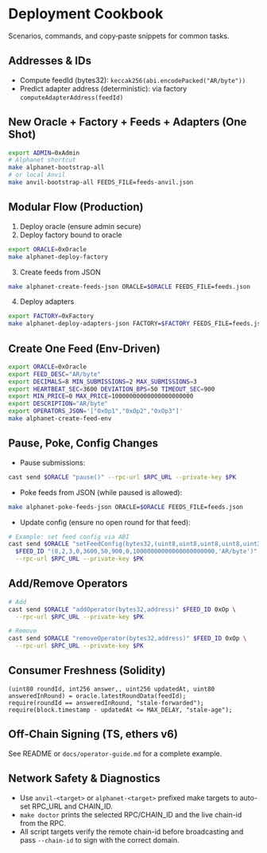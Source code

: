# Deployment Cookbook

Scenarios, commands, and copy‑paste snippets for common tasks.

## Addresses & IDs
- Compute feedId (bytes32): `keccak256(abi.encodePacked("AR/byte"))`
- Predict adapter address (deterministic): via factory `computeAdapterAddress(feedId)`

## New Oracle + Factory + Feeds + Adapters (One Shot)
```bash
export ADMIN=0xAdmin
# Alphanet shortcut
make alphanet-bootstrap-all
# or local Anvil
make anvil-bootstrap-all FEEDS_FILE=feeds-anvil.json
```

## Modular Flow (Production)
1) Deploy oracle (ensure admin secure)
2) Deploy factory bound to oracle
```bash
export ORACLE=0xOracle
make alphanet-deploy-factory
```
3) Create feeds from JSON
```bash
make alphanet-create-feeds-json ORACLE=$ORACLE FEEDS_FILE=feeds.json
```
4) Deploy adapters
```bash
export FACTORY=0xFactory
make alphanet-deploy-adapters-json FACTORY=$FACTORY FEEDS_FILE=feeds.json
```

## Create One Feed (Env‑Driven)
```bash
export ORACLE=0xOracle
export FEED_DESC="AR/byte"
export DECIMALS=8 MIN_SUBMISSIONS=2 MAX_SUBMISSIONS=3
export HEARTBEAT_SEC=3600 DEVIATION_BPS=50 TIMEOUT_SEC=900
export MIN_PRICE=0 MAX_PRICE=10000000000000000000000
export DESCRIPTION="AR/byte"
export OPERATORS_JSON='["0xOp1","0xOp2","0xOp3"]'
make alphanet-create-feed-env
```

## Pause, Poke, Config Changes
- Pause submissions:
```bash
cast send $ORACLE "pause()" --rpc-url $RPC_URL --private-key $PK
```
- Poke feeds from JSON (while paused is allowed):
```bash
make alphanet-poke-feeds-json ORACLE=$ORACLE FEEDS_FILE=feeds.json
```
- Update config (ensure no open round for that feed):
```bash
# Example: set feed config via ABI
cast send $ORACLE "setFeedConfig(bytes32,(uint8,uint8,uint8,uint8,uint32,uint32,uint32,int256,int256,string))" \
  $FEED_ID "(8,2,3,0,3600,50,900,0,10000000000000000000000,'AR/byte')" \
  --rpc-url $RPC_URL --private-key $PK
```

## Add/Remove Operators
```bash
# Add
cast send $ORACLE "addOperator(bytes32,address)" $FEED_ID 0xOp \
  --rpc-url $RPC_URL --private-key $PK

# Remove
cast send $ORACLE "removeOperator(bytes32,address)" $FEED_ID 0xOp \
  --rpc-url $RPC_URL --private-key $PK
```

## Consumer Freshness (Solidity)
```solidity
(uint80 roundId, int256 answer,, uint256 updatedAt, uint80 answeredInRound) = oracle.latestRoundData(feedId);
require(roundId == answeredInRound, "stale-forwarded");
require(block.timestamp - updatedAt <= MAX_DELAY, "stale-age");
```

## Off‑Chain Signing (TS, ethers v6)
See README or `docs/operator-guide.md` for a complete example.

## Network Safety & Diagnostics
- Use `anvil-<target>` or `alphanet-<target>` prefixed make targets to auto-set RPC_URL and CHAIN_ID.
- `make doctor` prints the selected RPC/CHAIN_ID and the live chain-id from the RPC.
- All script targets verify the remote chain-id before broadcasting and pass `--chain-id` to sign with the correct domain.
